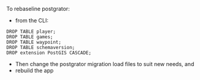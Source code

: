 To rebaseline postgrator:
- from the CLI:
```
DROP TABLE player;
DROP TABLE games;
DROP TABLE waypoint;
DROP TABLE schemaversion;
DROP extension PostGIS CASCADE;
```
- Then change the postgrator migration load files to suit new needs, and
- rebuild the app 
